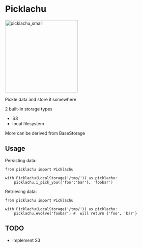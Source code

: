 # Picklachu

<img width="236" alt="picklachu_small" src="https://user-images.githubusercontent.com/449320/45255558-636fde00-b388-11e8-8742-2bdb63e62c9f.png">

Pickle data and store it somewhere

2 built-in storage types

- S3
- local filesystem

More can be derived from BaseStorage


## Usage

Persisting data:

```
from picklachu import Picklachu

with Picklachu(LocalStorage('/tmp/')) as picklachu:
    picklachu.i_pick_you({'foo':'bar'}, 'foobar')
```

Retrieving data:

```
from picklachu import Picklachu

with Picklachu(LocalStorage('/tmp/')) as picklachu:
    picklachu.evolve('foobar') #  will return {'foo', 'bar'}
```

## TODO

- implement S3
